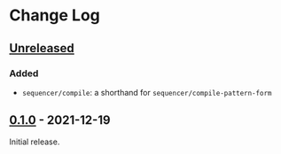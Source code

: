# Change Log

## [Unreleased]

### Added

- `sequencer/compile`: a shorthand for `sequencer/compile-pattern-form`

## [0.1.0] - 2021-12-19

Initial release.

[Unreleased]: https://github.com/omkamra/sequencer/compare/0.1.0...HEAD
[0.1.0]: https://github.com/omkamra/sequencer/tree/0.1.0
